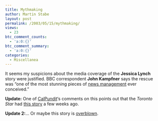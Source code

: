 ```yaml
---
title: Mythmaking
author: Martin Stabe
layout: post
permalink: /2003/05/15/mythmaking/
views:
  - 23
btc_comment_counts:
  - 'a:0:{}'
btc_comment_summary:
  - 'a:0:{}'
categories:
  - Miscellanea
---
```

It seems my suspicions about the media coverage of the **Jessica Lynch** story were justified. BBC correspondent **John Kampfner** says the rescue was &#8220;one of the most stunning pieces of <a href="http://news.bbc.co.uk/1/hi/programmes/correspondent/3028585.stm" target="_top">news management</a> ever conceived.&#8221; 

**Update:** One of <a href="http://www.calpundit.com/archives/001247.html" target="_top">CalPundit</a>&#8216;s comments on this points out that the *Toronto Star* had <a href="http://www.thestar.ca/NASApp/cs/ContentServer?pagename=thestar/Layout/Article_Type1&#038;c=Article&#038;cid=1051643375850&#038;call_page=TS_News&#038;call_pageid=968332188492&#038;call_pagepath=News/News" target="_top">this story</a> a few weeks ago. 

**Update 2:**&#8230; Or maybe this story is <a href="http://www.cnn.com/2003/WORLD/meast/05/19/cnna.kampener.lynch/index.html" target="_top">overblown</a>.